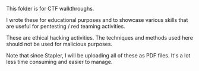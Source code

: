 This folder is for CTF walkthroughs.

I wrote these for educational purposes and to showcase various skills that are useful for pentesting / red teaming activities.

These are ethical hacking activities. The techniques and methods used here should not be used for malicious purposes.

Note that since Stapler, I will be uploading all of these as PDF files. It's a lot less time consuming and easier to manage.
